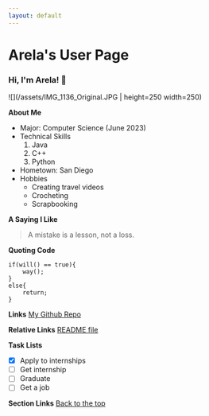 ```yaml
---
layout: default
---
```


# Arela's User Page
### Hi, I'm Arela! :wave:
![](/assets/IMG_1136_Original.JPG | height=250 width=250)

**About Me**
- Major: Computer Science (June 2023)
- Technical Skills
  1. Java
  2. C++
  3. Python
- Hometown: San Diego
- Hobbies
  - Creating travel videos
  - Crocheting
  - Scrapbooking
 
**A Saying I Like**
> A mistake is a lesson, not a loss.

**Quoting Code**
```
if(will() == true){
    way();
}
else{
    return;
}
```

**Links**
[My Github Repo](https://github.com/arelae/arelae.github.io)

**Relative Links**
[README file](README.md)

**Task Lists**
- [x] Apply to internships
- [ ] Get internship
- [ ] Graduate
- [ ] Get a job

**Section Links**
[Back to the top](#arelas-user-page)
